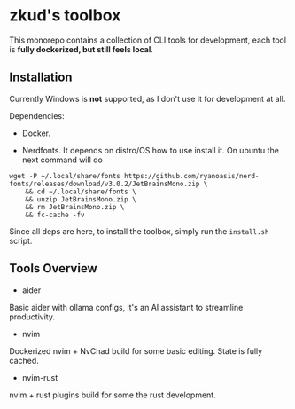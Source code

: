 # zkud's toolbox

This monorepo contains a collection of CLI tools for development, each tool is **fully dockerized, but still feels local**.

## Installation

Currently Windows is **not** supported, as I don't use it for development at all.

Dependencies:

- Docker.

- Nerdfonts. It depends on distro/OS how to use install it. On ubuntu the next command will do

```
wget -P ~/.local/share/fonts https://github.com/ryanoasis/nerd-fonts/releases/download/v3.0.2/JetBrainsMono.zip \
    && cd ~/.local/share/fonts \
    && unzip JetBrainsMono.zip \
    && rm JetBrainsMono.zip \
    && fc-cache -fv
```

Since all deps are here, to install the toolbox, simply run the `install.sh` script.

## Tools Overview

- aider

Basic aider with ollama configs, it's an AI assistant to streamline productivity.

- nvim

Dockerized nvim + NvChad build for some basic editing. State is fully cached.

- nvim-rust

nvim + rust plugins build for some the rust development.
